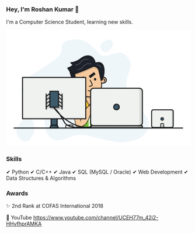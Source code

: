 ### Hey, I'm Roshan Kumar 👋

I'm a Computer Science Student, learning new skills.

![alt-text](hadder.gif)

### Skills
✔ Python
✔ C/C++
✔ Java
✔ SQL (MySQL / Oracle)
✔ Web Development
✔ Data Structures & Algorithms

### Awards
✨ 2nd Rank at COFAS International 2018

🔗 YouTube https://www.youtube.com/channel/UCEH77m_42j2-HHyfhprAMKA

